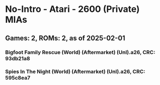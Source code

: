# No-Intro - Atari - 2600 (Private) MIAs
## Games: 2, ROMs: 2, as of 2025-02-01
### Bigfoot Family Rescue (World) (Aftermarket) (Unl).a26, CRC: 93db21a8
### Spies In The Night (World) (Aftermarket) (Unl).a26, CRC: 595c8ea7
